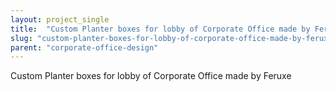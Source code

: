 ```yaml
---
layout: project_single
title:  "Custom Planter boxes for lobby of Corporate Office made by Feruxe"
slug: "custom-planter-boxes-for-lobby-of-corporate-office-made-by-feruxe"
parent: "corporate-office-design"
---
```

Custom Planter boxes for lobby of Corporate Office made by Feruxe